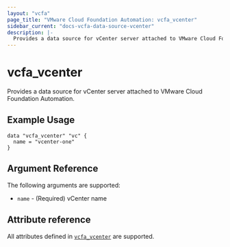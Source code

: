 ```yaml
---
layout: "vcfa"
page_title: "VMware Cloud Foundation Automation: vcfa_vcenter"
sidebar_current: "docs-vcfa-data-source-vcenter"
description: |-
  Provides a data source for vCenter server attached to VMware Cloud Foundation Automation.
---
```


# vcfa\_vcenter

Provides a data source for vCenter server attached to VMware Cloud Foundation Automation.

## Example Usage

```hcl
data "vcfa_vcenter" "vc" {
  name = "vcenter-one"
}
```

## Argument Reference

The following arguments are supported:

* `name` - (Required) vCenter name

## Attribute reference

All attributes defined in
[`vcfa_vcenter`](/providers/vmware/vcfa/latest/docs/resources/vcenter#attribute-reference) are
supported.
